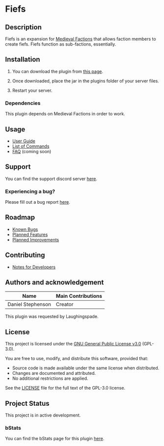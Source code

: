 # Fiefs

## Description
Fiefs is an expansion for [Medieval Factions](https://github.com/dmccoystephenson/Medieval-Factions) that allows faction members to create fiefs. Fiefs function as sub-factions, essentially.

## Installation
1) You can download the plugin from [this page](https://github.com/dmccoystephenson/Fiefs/releases).

2) Once downloaded, place the jar in the plugins folder of your server files.

3) Restart your server.

### Dependencies
This plugin depends on Medieval Factions in order to work.

## Usage
- [User Guide](https://github.com/dmccoystephenson/Fiefs/wiki/Guide)
- [List of Commands](https://github.com/dmccoystephenson/Fiefs/wiki/Commands)
- [FAQ](https://github.com/dmccoystephenson/Fiefs/wiki/FAQ) (coming soon)

## Support
You can find the support discord server [here](https://discord.gg/xXtuAQ2).

### Experiencing a bug?
Please fill out a bug report [here](https://github.com/dmccoystephenson/Fiefs/issues?q=is%3Aissue+is%3Aopen+label%3Abug).

## Roadmap
- [Known Bugs](https://github.com/dmccoystephenson/Fiefs/issues?q=is%3Aopen+is%3Aissue+label%3Abug)
- [Planned Features](https://github.com/dmccoystephenson/Fiefs/issues?q=is%3Aopen+is%3Aissue+label%3AEpic)
- [Planned Improvements](https://github.com/dmccoystephenson/Fiefs/issues?q=is%3Aopen+is%3Aissue+label%3Aimprovement)

## Contributing
- [Notes for Developers](https://github.com/dmccoystephenson/Fiefs/wiki/Developer-Notes)

## Authors and acknowledgement
Name | Main Contributions
------------ | -------------
Daniel Stephenson | Creator

This plugin was requested by Laughingspade.

## License

This project is licensed under the [GNU General Public License v3.0](LICENSE) (GPL-3.0).

You are free to use, modify, and distribute this software, provided that:
- Source code is made available under the same license when distributed.
- Changes are documented and attributed.
- No additional restrictions are applied.

See the [LICENSE](LICENSE) file for the full text of the GPL-3.0 license.


## Project Status
This project is in active development.

### bStats
You can find the bStats page for this plugin [here](https://bstats.org/plugin/bukkit/Fiefs/12743).
